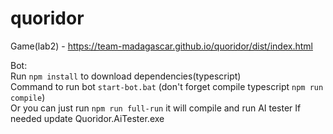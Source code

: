 # quoridor

Game(lab2) - https://team-madagascar.github.io/quoridor/dist/index.html

Bot:  
Run `npm install` to download dependencies(typescript)  
Command to run bot `start-bot.bat` (don't forget compile typescript `npm run compile`)   
Or you can just run `npm run full-run` it will compile and run AI tester
If needed update Quoridor.AiTester.exe
